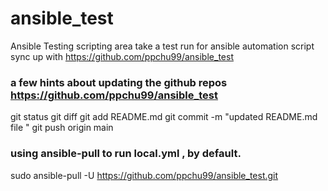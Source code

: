 # ansible_test
Ansible Testing scripting area
take a test run for ansible automation script
sync up with https://github.com/ppchu99/ansible_test

### a few hints about updating the github repos https://github.com/ppchu99/ansible_test
 git status
 git diff
 git add README.md
 git commit -m "updated README.md file "
 git push origin main

### using ansible-pull to run local.yml , by default.
sudo ansible-pull -U https://github.com/ppchu99/ansible_test.git


